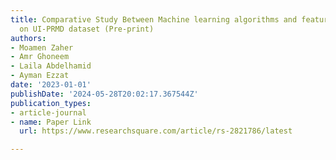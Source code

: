 ```yaml
---
title: Comparative Study Between Machine learning algorithms and feature ranking techniques
  on UI-PRMD dataset (Pre-print)
authors:
- Moamen Zaher
- Amr Ghoneem
- Laila Abdelhamid
- Ayman Ezzat
date: '2023-01-01'
publishDate: '2024-05-28T20:02:17.367544Z'
publication_types:
- article-journal
- name: Paper Link
  url: https://www.researchsquare.com/article/rs-2821786/latest

---
```


